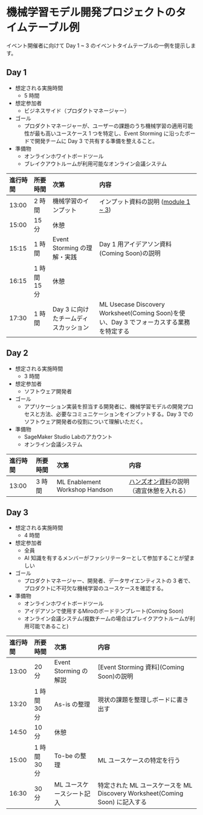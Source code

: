 # 機械学習モデル開発プロジェクトのタイムテーブル例

イベント開催者に向けて Day 1 ~ 3 のイベントタイムテーブルの一例を提示します。

## Day 1

- 想定される実施時間
  - 5 時間
- 想定参加者
  - ビジネスサイド（プロダクトマネージャー）
- ゴール
  - プロダクトマネージャーが、ユーザーの課題のうち機械学習の適用可能性が最も高いユースケース 1 つを特定し、Event Storming に沿ったボードで開発チームに Day 3 で共有する準備を整えること。
-  準備物
   - オンラインホワイトボードツール
   - ブレイクアウトルームが利用可能なオンライン会議システム

|進行時間|所要時間|次第|内容|
|:--|:--|:--|:--|
|13:00|2 時間|機械学習のインプット|インプット資料の説明 ([module 1 ~ 3](https://github.com/aws-samples/aws-ml-enablement-workshop/tree/main/docs/presentations))|
|15:00|15 分|休憩||
|15:15|1 時間|Event Storming の理解・実践|Day 1 用アイデアソン資料(Coming Soon)の説明|
|16:15|1 時間 15 分|休憩||
|17:30|1 時間|Day 3 に向けたチームディスカッション|ML Usecase Discovery Worksheet(Coming Soon)を使い、Day 3 でフォーカスする業務を特定する|

## Day 2

- 想定される実施時間
  - 3 時間
- 想定参加者
  - ソフトウェア開発者
- ゴール
  - アプリケーション実装を担当する開発者に、機械学習モデルの開発プロセスと方法、必要なコミュニケーションをインプットする。Day 3 でのソフトウェア開発者の役割について理解いただく。
-  準備物
   - SageMaker Studio Labのアカウント
   - オンライン会議システム

|進行時間|所要時間|次第|内容|
|:--|:--|:--|:--|
|13:00|3 時間|ML Enablement Workshop Handson|[ハンズオン資料](https://github.com/aws-samples/aws-ml-enablement-workshop#%E3%83%8F%E3%83%B3%E3%82%BA%E3%82%AA%E3%83%B3)の説明 （適宜休憩を入れる）|

## Day 3

- 想定される実施時間
  - 4 時間
- 想定参加者
  - 全員
  - AI 知識を有するメンバーがファシリテーターとして参加することが望ましい
- ゴール
  - プロダクトマネージャー、開発者、データサイエンティストの 3 者で、プロダクトに不可欠な機械学習のユースケースを確認する。
-  準備物
   -  オンラインホワイトボードツール
   -  アイデアソンで使用するMiroのボードテンプレート(Coming Soon)
   - オンライン会議システム(複数チームの場合はブレイクアウトルームが利用可能であること)



|進行時間|所要時間|次第|内容|
|:--|:--|:--|:--|
|13:00|20 分|Event Storming の解説|[Event Storming 資料](Coming Soon)の説明|
|13:20|1 時間 30 分|As-is の整理|現状の課題を整理しボードに書き出す|
|14:50|10 分|休憩||
|15:00|1 時間 30 分|To-be の整理|ML ユースケースの特定を行う|
|16:30|30 分|ML ユースケースシート記入|特定された ML ユースケースを ML Discovery Worksheet(Coming Soon) に記入する|